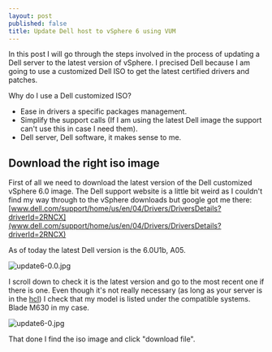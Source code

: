 ```yaml
---
layout: post
published: false
title: Update Dell host to vSphere 6 using VUM
---
```

In this post I will go through the steps involved in the process of updating a Dell server to the latest version of vSphere. I precised Dell because I am going to use a customized Dell ISO to get the latest certified drivers and patches.

Why do I use a Dell customized ISO?

- Ease in drivers a specific packages management.
- Simplify the support calls (If I am using the latest Dell image the support can't use this in case I need them).
- Dell server, Dell software, it makes sense to me.

## Download the right iso image

First of all we need to download the latest version of the Dell customized vSphere 6.0 image. The Dell support website is a little bit weird as I couldn't find my way through to the vSphere downloads but google got me there: [www.dell.com/support/home/us/en/04/Drivers/DriversDetails?driverId=2RNCX](www.dell.com/support/home/us/en/04/Drivers/DriversDetails?driverId=2RNCX)

As of today the latest Dell version is the 6.0U1b, A05.

![update6-0.0.jpg]({{site.baseurl}}/img/update6-0.0.jpg)

I scroll down to check it is the latest version and go to the most recent one if there is one. Even though it's not really necessary (as long as your server is in the [hcl](http://www.vmware.com/resources/compatibility/search.php)) I check that my model is listed under the compatible systems. Blade M630 in my case.

![update6-0.jpg]({{site.baseurl}}/img/update6-0.jpg)

That done I find the iso image and click "download file".